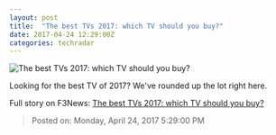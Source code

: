 ```yaml
---
layout: post
title:  "The best TVs 2017: which TV should you buy?"
date: 2017-04-24 12:29:00Z
categories: techradar
---
```


![The best TVs 2017: which TV should you buy?](http://cdn.mos.cms.futurecdn.net/5b61f3f9cded5deeec34cf763758d960-1200-80.jpg)

Looking for the best TV of 2017? We've rounded up the lot right here.


Full story on F3News: [The best TVs 2017: which TV should you buy?](http://www.f3nws.com/n/kCrn4B)

> Posted on: Monday, April 24, 2017 5:29:00 PM
